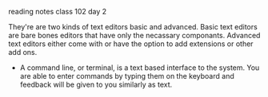 reading notes class 102 day 2

They're are two kinds of text editors basic and advanced. Basic text editors are bare bones editors that have only the necassary componants. Advanced text editors either come with or have the option to add extensions or other add ons.

- A command line, or terminal, is a text based interface to the system. You are able to enter commands by typing them on the keyboard and feedback will be given to you similarly as text.
